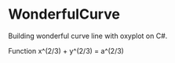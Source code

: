 # WonderfulCurve
Building wonderful curve line with oxyplot on C#. 

Function x^(2/3) + y^(2/3) = a^(2/3)

